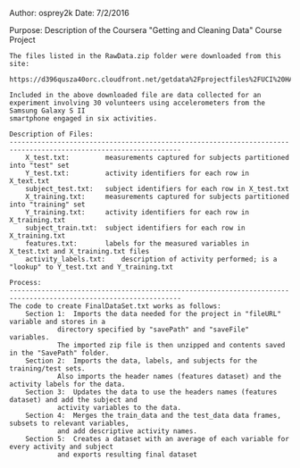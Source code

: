 Author:	osprey2k
Date:	7/2/2016

Purpose:
	Description of the Coursera "Getting and Cleaning Data" Course Project

	The files listed in the RawData.zip folder were downloaded from this site:
		https://d396qusza40orc.cloudfront.net/getdata%2Fprojectfiles%2FUCI%20HAR%20Dataset.zip

	Included in the above downloaded file are data collected for an experiment involving 30 volunteers using accelerometers from the Samsung Galaxy S II
	smartphone engaged in six activities.  

	Description of Files:
	-----------------------------------------------------------------------------------------------------------------
		X_test.txt: 		measurements captured for subjects partitioned into "test" set
		Y_test.txt: 		activity identifiers for each row in X_text.txt
		subject_test.txt:	subject identifiers for each row in X_test.txt
		X_training.txt:		measurements captured for subjects partitioned into "training" set
		Y_training.txt:		activity identifiers for each row in X_training.txt
		subject_train.txt:	subject identifiers for each row in X_training.txt
		features.txt:		labels for the measured variables in X_test.txt and X_training.txt files
		activity_labels.txt:	description of activity performed; is a "lookup" to Y_test.txt and Y_training.txt
		
	Process:
	-----------------------------------------------------------------------------------------------------------------
	The code to create FinalDataSet.txt works as follows:
		Section 1:	Imports the data needed for the project in "fileURL" variable and stores in a 
				directory specified by "savePath" and "saveFile" variables.
				The imported zip file is then unzipped and contents saved in the "SavePath" folder.
		Section 2:	Imports the data, labels, and subjects for the training/test sets.
				Also imports the header names (features dataset) and the activity labels for the data.
		Section 3:	Updates the data to use the headers names (features dataset) and add the subject and
				activity variables to the data.
		Section 4:	Merges the train_data and the test_data data frames, subsets to relevant variables,
				and add descriptive activity names.
		Section 5:	Creates a dataset with an average of each variable for every activity and subject
				and exports resulting final dataset
		
		
	 

	
